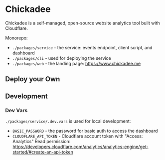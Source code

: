 # Chickadee

Chickadee is a self-managed, open-source website analytics tool built with Cloudflare.

Monorepo:

- `./packages/service` - the service: events endpoint, client script, and dashboard
- `./packages/cli` - used for deploying the service
- `./packages/web` - the landing page: <https://www.chickadee.me>

## Deploy your Own

<!-- TODO! how to deploy chickadee -->

## Development

### Dev Vars

`./packages/service/.dev.vars` is used for local development:

- `BASIC_PASSWORD` - the password for basic auth to access the dashboard
- `CLOUDFLARE_API_TOKEN` - Cloudflare account token with "Access: Analytics" Read permission: <https://developers.cloudflare.com/analytics/analytics-engine/get-started/#create-an-api-token>
